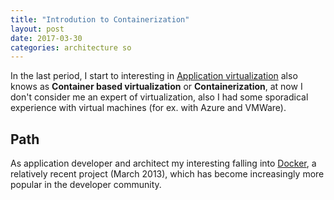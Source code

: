 ```yaml
---
title: "Introdution to Containerization"
layout: post
date: 2017-03-30
categories: architecture so
---
```


In the last period, I start to interesting in [Application virtualization] also knows as __Container based virtualization__ or __Containerization__, at now I don't consider me an expert of virtualization, also I had some sporadical experience with virtual machines (for ex. with Azure and VMWare).

## Path
As application developer and architect my interesting falling into [Docker], a relatively recent project (March 2013), which has become increasingly more popular in the developer community.

[Application virtualization]: https://en.wikipedia.org/wiki/Application_virtualization
[Docker]: https://github.com/docker/docker
